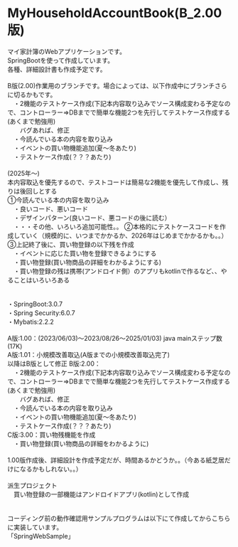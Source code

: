 # MyHouseholdAccountBook(B_2.00版)
マイ家計簿のWebアプリケーションです。<br>
SpringBootを使って作成しています。<br>
各種、詳細設計書も作成予定です。<br>
<br>
B版(2.00)作業用のブランチです。場合によっては、以下作成中にブランチさらに切るかもです。<br>
　・2機能のテストケース作成(下記本内容取り込みでソース構成変わる予定なので、コントローラー⇒DBまでで簡単な機能2つを先行してテストケース作成する(あくまで勉強用)<br>
　　バグあれば、修正<br>
　・今読んでいる本の内容を取り込み<br>
　・イベントの買い物機能追加(夏～冬あたり)<br>
　・テストケース作成(？？？あたり)<br>
 <br>
(2025年～)<br>
本内容取込を優先するので、テストコードは簡易な2機能を優先して作成し、残りは後回しとする<br>
①今読んでいる本の内容を取り込み<br>
　・良いコード、悪いコード<br>
　・デザインパターン(良いコード、悪コードの後に読む）<br>
　・・・その他、いろいろ追加可能性。。
②本格的にテストケースコードを作成していく（規模的に、いつまでかかるか、2026年はじめまでかかるかも。。）<br>
③上記終了後に、買い物登録の以下残を作成<br>
　・イベントに応じた買い物を登録できるようにする<br>
　・買い物登録(買い物商品の詳細をわかるようにする)<br>
　・買い物登録の残は携帯(アンドロイド側）のアプリもkotlinで作るなど、、やることはいろいろある<br>
<br>
<br>
・SpringBoot:3.0.7<br>
・Spring Security:6.0.7<br>
・Mybatis:2.2.2<br>
<br>
A版:1.00：(2023/06/03)～2023/08/26～2025/01/03) java mainステップ数(17K)<br>
A版:1.01：小規模改善取込(A版までの小規模改善取込完了)<br>
以降はB版として修正
B版:2.00：<br>
　・2機能のテストケース作成(下記本内容取り込みでソース構成変わる予定なので、コントローラー⇒DBまでで簡単な機能2つを先行してテストケース作成する(あくまで勉強用)<br>
　　バグあれば、修正<br>
　・今読んでいる本の内容を取り込み<br>
　・イベントの買い物機能追加(夏～冬あたり)<br>
　・テストケース作成(？？？あたり)<br>
C版:3.00：買い物残機能を作成<br>
　・買い物登録(買い物商品の詳細をわかるように)<br>
<br>
1.00版作成後、詳細設計を作成予定だが、時間あるかどうか。。（今ある紙芝居だけになるかもしれない。。）<br>
<br>
派生プロジェクト<br>
　買い物登録の一部機能はアンドロイドアプリ(kotlin)として作成<br>
<br>
<br>
コーディング前の動作確認用サンプルプログラムは以下にて作成してからこちらに実装しています。<br>
「SpringWebSample」<br>
<br>
